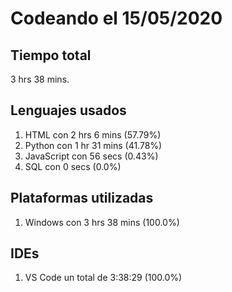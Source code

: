 # Codeando el 15/05/2020

## Tiempo total
3 hrs 38 mins.

## Lenguajes usados
1. HTML con 2 hrs 6 mins (57.79%)
1. Python con 1 hr 31 mins (41.78%)
1. JavaScript con 56 secs (0.43%)
1. SQL con 0 secs (0.0%)

## Plataformas utilizadas
1. Windows con 3 hrs 38 mins (100.0%)

## IDEs
1. VS Code un total de 3:38:29 (100.0%)
